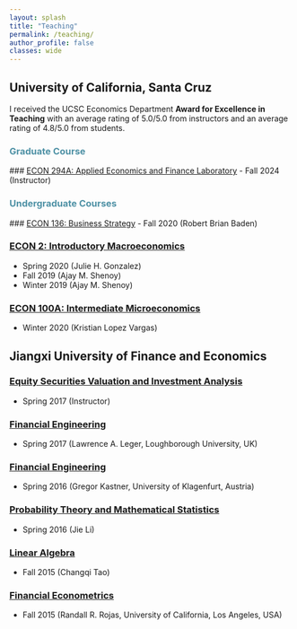 ```yaml
---
layout: splash
title: "Teaching"
permalink: /teaching/
author_profile: false
classes: wide
---
```


<h2> University of California, Santa Cruz </h2>

I received the UCSC Economics Department **Award for Excellence in Teaching** with an average rating of 5.0/5.0 from instructors and an average rating of 4.8/5.0 from students.

<h3 style="color:rgb(78, 145, 165);"> Graduate Course </h3>
### <u>ECON 294A: Applied Economics and Finance Laboratory</u>
- Fall 2024 (Instructor)
<h3 style="color:rgb(78, 145, 165);"> Undergraduate Courses </h3>
### <u>ECON 136: Business Strategy</u>
- Fall 2020 (Robert Brian Baden)

### <u>ECON 2: Introductory Macroeconomics</u>
- Spring 2020 (Julie H. Gonzalez)
- Fall 2019 (Ajay M. Shenoy)
- Winter 2019 (Ajay M. Shenoy)

### <u>ECON 100A: Intermediate Microeconomics</u>
- Winter 2020 (Kristian Lopez Vargas)

<h2> Jiangxi University of Finance and Economics </h2>

### <u>Equity Securities Valuation and Investment Analysis</u>
- Spring 2017 (Instructor)

### <u>Financial Engineering</u>
- Spring 2017 (Lawrence A. Leger, Loughborough University, UK)

### <u>Financial Engineering</u>
- Spring 2016 (Gregor Kastner, University of Klagenfurt, Austria)

### <u>Probability Theory and Mathematical Statistics</u>
- Spring 2016 (Jie Li)

### <u>Linear Algebra</u>
- Fall 2015 (Changqi Tao)

### <u>Financial Econometrics</u>
- Fall 2015 (Randall R. Rojas, University of California, Los Angeles, USA)

